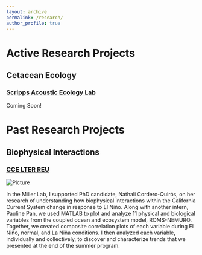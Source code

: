 ```yaml
---
layout: archive
permalink: /research/
author_profile: true
---
```

# Active Research Projects
## Cetacean Ecology
### [Scripps Acoustic Ecology Lab](https://sael.ucsd.edu)
Coming Soon!




# Past Research Projects
## Biophysical Interactions
### [CCE LTER REU](https://cce.lternet.edu/education/opportunities/reu)

![Picture](https://lhbalitaan.github.io/files/CCELTER_Flyer.jpg)

In the Miller Lab, I supported PhD candidate, Nathali Cordero-Quirós, on her research of understanding how biophysical interactions within the California Current System change in response to El Niño. Along with another intern, Pauline Pan, we used MATLAB to plot and analyze 11 physical and biological variables from the coupled ocean and ecosystem model, ROMS-NEMURO. Together, we created composite correlation plots of each variable during El Niño, normal, and La Niña conditions. I then analyzed each variable, individually and collectively, to discover and characterize trends that we presented at the end of the summer program.
